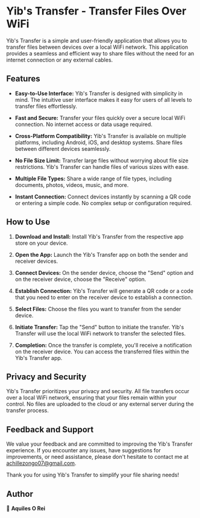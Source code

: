 # Yib's Transfer - Transfer Files Over WiFi


Yib's Transfer is a simple and user-friendly application that allows you to transfer files between devices over a local WiFi network. This application provides a seamless and efficient way to share files without the need for an internet connection or any external cables.

## Features

- **Easy-to-Use Interface:** Yib's Transfer is designed with simplicity in mind. The intuitive user interface makes it easy for users of all levels to transfer files effortlessly.

- **Fast and Secure:** Transfer your files quickly over a secure local WiFi connection. No internet access or data usage required.

- **Cross-Platform Compatibility:** Yib's Transfer is available on multiple platforms, including Android, iOS, and desktop systems. Share files between different devices seamlessly.

- **No File Size Limit:** Transfer large files without worrying about file size restrictions. Yib's Transfer can handle files of various sizes with ease.

- **Multiple File Types:** Share a wide range of file types, including documents, photos, videos, music, and more.

- **Instant Connection:** Connect devices instantly by scanning a QR code or entering a simple code. No complex setup or configuration required.

## How to Use

1. **Download and Install:** Install Yib's Transfer from the respective app store on your device.

2. **Open the App:** Launch the Yib's Transfer app on both the sender and receiver devices.

3. **Connect Devices:** On the sender device, choose the "Send" option and on the receiver device, choose the "Receive" option.

4. **Establish Connection:** Yib's Transfer will generate a QR code or a code that you need to enter on the receiver device to establish a connection.

5. **Select Files:** Choose the files you want to transfer from the sender device.

6. **Initiate Transfer:** Tap the "Send" button to initiate the transfer. Yib's Transfer will use the local WiFi network to transfer the selected files.

7. **Completion:** Once the transfer is complete, you'll receive a notification on the receiver device. You can access the transferred files within the Yib's Transfer app.

## Privacy and Security

Yib's Transfer prioritizes your privacy and security. All file transfers occur over a local WiFi network, ensuring that your files remain within your control. No files are uploaded to the cloud or any external server during the transfer process.

## Feedback and Support

We value your feedback and are committed to improving the Yib's Transfer experience. If you encounter any issues, have suggestions for improvements, or need assistance, please don't hesitate to contact me at achillezongo07@gmail.com.

Thank you for using Yib's Transfer to simplify your file sharing needs!

## Author

👤 **Aquiles O Rei**
